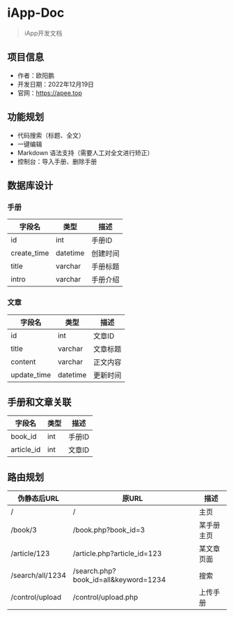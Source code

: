 # iApp-Doc

> iApp开发文档

## 项目信息

- 作者：欧阳鹏
- 开发日期：2022年12月19日
- 官网：https://apee.top

## 功能规划

- 代码搜索（标题、全文）
- 一键编辑
- Markdown 语法支持（需要人工对全文进行矫正）
- 控制台：导入手册、删除手册

## 数据库设计

### 手册

| 字段名      | 类型     | 描述     |
| ----------- | -------- | -------- |
| id          | int      | 手册ID   |
| create_time | datetime | 创建时间 |
| title       | varchar  | 手册标题 |
| intro       | varchar  | 手册介绍 |

### 文章

| 字段名      | 类型     | 描述     |
| ----------- | -------- | -------- |
| id          | int      | 文章ID   |
| title       | varchar  | 文章标题 |
| content     | varchar  | 正文内容 |
| update_time | datetime | 更新时间 |

## 手册和文章关联

| 字段名     | 类型 | 描述   |
| ---------- | ---- | ------ |
| book_id    | int  | 手册ID |
| article_id | int  | 文章ID |

## 路由规划

| 伪静态后URL      | 原URL                                | 描述       |
| ---------------- | ------------------------------------ | ---------- |
| /                | /                                    | 主页       |
| /book/3          | /book.php?book_id=3                  | 某手册主页 |
| /article/123     | /article.php?article_id=123          | 某文章页面 |
| /search/all/1234 | /search.php?book_id=all&keyword=1234 | 搜索       |
| /control/upload  | /control/upload.php                  | 上传手册   |